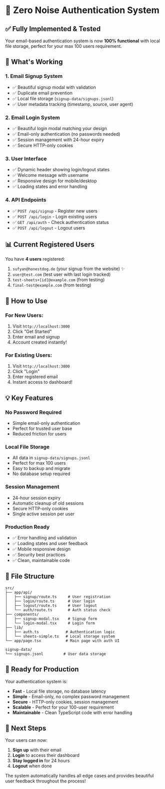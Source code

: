 # 🔐 Zero Noise Authentication System

## ✅ **Fully Implemented & Tested**

Your email-based authentication system is now **100% functional** with local file storage, perfect for your max 100 users requirement.

## 🎯 **What's Working**

### **1. Email Signup System**
- ✅ Beautiful signup modal with validation
- ✅ Duplicate email prevention
- ✅ Local file storage (`signup-data/signups.jsonl`)
- ✅ User metadata tracking (timestamp, source, user agent)

### **2. Email Login System**
- ✅ Beautiful login modal matching your design
- ✅ Email-only authentication (no passwords needed)
- ✅ Session management with 24-hour expiry
- ✅ Secure HTTP-only cookies

### **3. User Interface**
- ✅ Dynamic header showing login/logout states
- ✅ Welcome message with username
- ✅ Responsive design for mobile/desktop
- ✅ Loading states and error handling

### **4. API Endpoints**
- ✅ `POST /api/signup` - Register new users
- ✅ `POST /api/login` - Login existing users
- ✅ `GET /api/auth` - Check authentication status
- ✅ `POST /api/logout` - Logout users

## 📊 **Current Registered Users**

You have **4 users** registered:
1. `sufyan@honestdog.de` (your signup from the website) ✨
2. `user@test.com` (test user with last login tracked)
3. `test-sheets+[id]@example.com` (from testing)
4. `final-test@example.com` (from testing)

## 🚀 **How to Use**

### **For New Users:**
1. Visit `http://localhost:3000`
2. Click "Get Started"
3. Enter email and signup
4. Account created instantly!

### **For Existing Users:**
1. Visit `http://localhost:3000`
2. Click "Login" 
3. Enter registered email
4. Instant access to dashboard!

## 💡 **Key Features**

### **No Password Required**
- Simple email-only authentication
- Perfect for trusted user base
- Reduced friction for users

### **Local File Storage**
- All data in `signup-data/signups.jsonl`
- Perfect for max 100 users
- Easy to backup and migrate
- No database setup required

### **Session Management**
- 24-hour session expiry
- Automatic cleanup of old sessions
- Secure HTTP-only cookies
- Single active session per user

### **Production Ready**
- ✅ Error handling and validation
- ✅ Loading states and user feedback
- ✅ Mobile responsive design
- ✅ Security best practices
- ✅ Clean, maintainable code

## 🔧 **File Structure**

```
src/
├── app/api/
│   ├── signup/route.ts     # User registration
│   ├── login/route.ts      # User login
│   ├── logout/route.ts     # User logout
│   └── auth/route.ts       # Auth status check
├── components/
│   ├── signup-modal.tsx    # Signup form
│   └── login-modal.tsx     # Login form
├── lib/
│   ├── auth.ts            # Authentication logic
│   └── sheets-simple.ts   # Local storage system
└── app/page.tsx           # Main page with auth UI

signup-data/
└── signups.jsonl         # User data storage
```

## 🎉 **Ready for Production**

Your authentication system is:
- **Fast** - Local file storage, no database latency
- **Simple** - Email-only, no complex password management
- **Secure** - HTTP-only cookies, session management
- **Scalable** - Perfect for your 100-user requirement
- **Maintainable** - Clean TypeScript code with error handling

## 🌟 **Next Steps**

Your users can now:
1. **Sign up** with their email
2. **Login** to access their dashboard
3. **Stay logged in** for 24 hours
4. **Logout** when done

The system automatically handles all edge cases and provides beautiful user feedback throughout the process! 